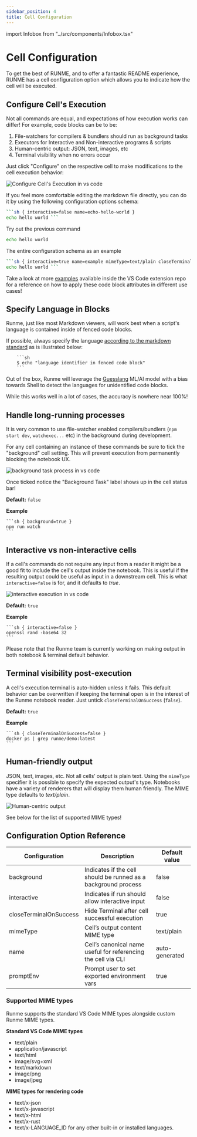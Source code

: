 ```yaml
---
sidebar_position: 4
title: Cell Configuration
---
```


import Infobox from "../src/components/Infobox.tsx"

# Cell Configuration

To get the best of RUNME, and to offer a fantastic README experience, RUNME has a cell configuration option which allows you to indicate how the cell will be executed.

## Configure Cell's Execution

Not all commands are equal, and expectations of how execution works can differ! For example, code blocks can be to be:

1. File-watchers for compilers & bundlers should run as background tasks
2. Executors for Interactive and Non-interactive programs & scripts
3. Human-centric output: JSON, text, images, etc
4. Terminal visibility when no errors occur

Just click "Configure" on the respective cell to make modifications to the cell execution behavior:

![Configure Cell's Execution in vs code](../static/img/configure-cell-execution.gif)

If you feel more comfortable editing the markdown file directly, you can do it by using the following configuration options schema:

```sh
```sh { interactive=false name=echo-hello-world }
echo hello world ```
```

Try out the previous command

```sh
echo hello world
```

The entire configuration schema as an example

```sh
```sh { interactive=true name=example mimeType=text/plain closeTerminalOnSuccess=false background=false }
echo hello world ```
```

<Infobox type="sidenote">

Take a look at more [examples](https://github.com/stateful/vscode-runme/tree/main/examples) available inside the VS Code extension repo for a reference on how to apply these code block attributes in different use cases!

</Infobox>

## Specify Language in Blocks

Runme, just like most Markdown viewers, will work best when a script's language is contained inside of fenced code blocks.

If possible, always specify the language [according to the markdown standard](https://www.markdownguide.org/extended-syntax/#syntax-highlighting) as is illustrated below:

```
    ```sh
    $ echo "language identifier in fenced code block"
    ```
```

<Infobox type="warning">

Out of the box, Runme will leverage the [Guesslang](https://github.com/yoeo/guesslang) ML/AI model with a bias towards Shell to detect the languages for unidentified code blocks.

While this works well in a lot of cases, the accuracy is nowhere near 100%!

</Infobox>


## Handle long-running processes

It is very common to use file-watcher enabled compilers/bundlers (`npm start dev`, `watchexec...` etc) in the background during development.

For any cell containing an instance of these commands be sure to tick the "background" cell setting. This will prevent execution from permanently blocking the notebook UX.

![background task process in vs code](../static/img/background-task-process.png)

Once ticked notice the "Background Task" label shows up in the cell status bar!

**Default:** `false`

**Example**

    ```sh { background=true }
    npm run watch
    ```

## Interactive vs non-interactive cells

If a cell's commands do not require any input from a reader it might be a good fit to include the cell's output inside the notebook. This is useful if the resulting output could be useful as input in a downstream cell. This is what `interactive=false` is for, and it defaults to *true*.

![interactive execution in vs code](../static/img/interactive-execution.png)

**Default:** `true`

**Example**

    ```sh { interactive=false }
    openssl rand -base64 32
    ```

<Infobox type="sidenote">

Please note that the Runme team is currently working on making output in both notebook & terminal default behavior.

</Infobox>

## Terminal visibility post-execution

A cell's execution terminal is auto-hidden unless it fails. This default behavior can be overwritten if keeping the terminal open is in the interest of the Runme notebook reader. Just untick `closeTerminalOnSuccess` (`false`).

**Default:** `true`

**Example**

    ```sh { closeTerminalOnSuccess=false }
    docker ps | grep runme/demo:latest
    ```

## Human-friendly output

JSON, text, images, etc. Not all cells’ output is plain text. Using the `mimeType` specifier it is possible to specify the expected output's type. Notebooks have a variety of renderers that will display them human friendly. The MIME type defaults to *text/plain*.

![Human-centric output](../static/img/human-centric-output.png)

See below for the list of supported MIME types!

## Configuration Option Reference

| Configuration         | Description                                                    | Default value |
| ------------ | ---------------------------------------------------------------| ------------- |
|  background  | Indicates if the cell should be runned as a background process | false         |
|  interactive | Indicates if run should allow interactive input                | false         |
|  closeTerminalOnSuccess | Hide Terminal after cell successful execution       | true          |
|  mimeType    |  Cell’s output content MIME type                               | text/plain    |
|  name        | Cell’s canonical name useful for referencing the cell via CLI  | auto-generated |
|  promptEnv | Prompt user to set exported environment vars | true |

### Supported MIME types

Runme supports the standard VS Code MIME types alongside custom Runme MIME types.

**Standard VS Code MIME types**

* text/plain
* application/javascript
* text/html
* image/svg+xml
* text/markdown
* image/png
* image/jpeg

**MIME types for rendering code**

* text/x-json
* text/x-javascript
* text/x-html
* text/x-rust
* text/x-LANGUAGE_ID for any other built-in or installed languages.
